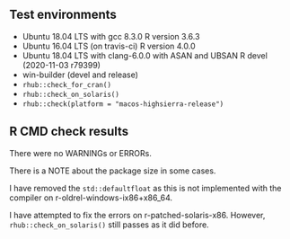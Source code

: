 ## Test environments
* Ubuntu 18.04 LTS with gcc 8.3.0
  R version 3.6.3  
* Ubuntu 16.04 LTS (on travis-ci)
  R version 4.0.0
* Ubuntu 18.04 LTS with clang-6.0.0 with ASAN and UBSAN
  R devel (2020-11-03 r79399)
* win-builder (devel and release)
* `rhub::check_for_cran()`
* `rhub::check_on_solaris()`
* `rhub::check(platform = "macos-highsierra-release")`
  
## R CMD check results
There were no WARNINGs or ERRORs.

There is a NOTE about the package size in some cases.

I have removed the `std::defaultfloat` as this is not implemented with the 
compiler on r-oldrel-windows-ix86+x86_64.

I have attempted to fix the errors on r-patched-solaris-x86. However, 
`rhub::check_on_solaris()` still passes as it did before.
